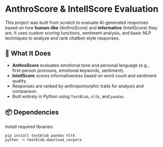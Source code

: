# AnthroScore & IntellScore Evaluation

This project was built from scratch to evaluate AI-generated responses based on how **human-like** (AnthroScore) and **informative** (IntellScore) they are. It uses custom scoring functions, sentiment analysis, and basic NLP techniques to analyze and rank chatbot-style responses.

## 🧠 What It Does

- **AnthroScore** evaluates emotional tone and personal language (e.g., first-person pronouns, emotional keywords, sentiment).
- **IntellScore** scores informativeness based on word count and sentiment quality.
- Responses are ranked by anthropomorphic traits for analysis and comparison.
- Built entirely in Python using `TextBlob`, `nltk`, and `pandas`.

## 📦 Dependencies

Install required libraries:

```bash
pip install textblob pandas nltk
python -m textblob.download_corpora

